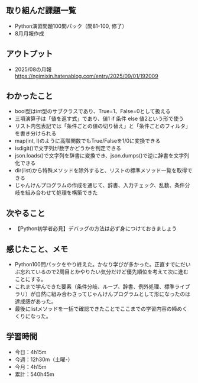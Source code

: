 ## 取り組んだ課題一覧
- Python演習問題100問パック（問81-100, 修了）
- 8月月報作成
## アウトプット
- 2025/08の月報  
https://ngimixin.hatenablog.com/entry/2025/09/01/192009
## わかったこと
- bool型はint型のサブクラスであり、True=1、False=0として扱える
- 三項演算子は「値を返す式」であり、値1 if 条件 else 値2という形で使う
- リスト内包表記では「条件ごとの値の切り替え」と「条件ごとのフィルタ」を書き分けられる
- map(int, l)のように高階関数でもTrue/Falseを1/0に変換できる
- isdigit()で文字列が数字かどうかを判定できる
- json.loads()で文字列を辞書に変換でき、json.dumps()で逆に辞書を文字列化できる
- dir(list)から特殊メソッドを除外すると、リストの標準メソッド一覧を取得できる
- じゃんけんプログラムの作成を通じて、辞書、入力チェック、乱数、条件分岐を組み合わせて処理を構築できた
## 次やること
- 【Python初学者必見】デバッグの方法は必ず身につけておきましょう
## 感じたこと、メモ
- Python100問パックをやり終えた。かなり学びが多かった。正直すでにだいぶ忘れているので2周目とかやりたい気分だけど優先順位を考えて次に進むことにする。
- これまで学んできた要素（条件分岐、ループ、辞書、例外処理、標準ライブラリ）が自然に組み合わさってじゃんけんプログラムとして形になったのは達成感があった。
- 最後にlistメソッドを一括で確認できたことでここまでの学習内容の締めくくりになった。
## 学習時間
- 今日：4h15m
- 今週：12h30m（土曜-）
- 今月：4h15m
- 累計：540h45m